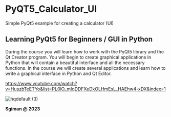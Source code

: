 # PyQT5_Calculator_UI
Simple PyQt5 example for creating a calculator (UI)

## Learning PyQt5 for Beginners / GUI in Python

During the course you will learn how to work with the PyQt5 library and the Qt Creator program. 
You will begin to create graphical applications in Python that will contain a beautiful interface and all the necessary functions. 
In the course we will create several applications and learn how to write a graphical interface in Python and Qt Editor.

https://www.youtube.com/watch?v=HuszbTeETYo&list=PL0lO_mIqDDFXeDkOLHmEsL_HAEhw4-xDX&index=1

![hqdefault (3)](https://github.com/sgiman/PyQT5_Calculator_UI/assets/7030369/31658b2f-2db6-489d-a39d-edff789e2dd5)




**Sgiman @ 2023**


